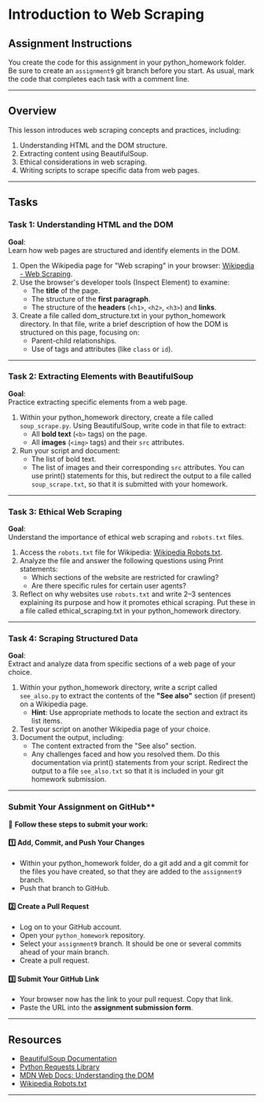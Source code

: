 # **Introduction to Web Scraping**

## **Assignment Instructions**

You create the code for this assignment in your python_homework folder.  Be sure to create an `assignment9` git branch before you start.  As usual, mark the code that completes each task with a comment line.

---

## **Overview**
This lesson introduces web scraping concepts and practices, including:
1. Understanding HTML and the DOM structure.
2. Extracting content using BeautifulSoup.
3. Ethical considerations in web scraping.
4. Writing scripts to scrape specific data from web pages.

---

## **Tasks**

### **Task 1: Understanding HTML and the DOM**

**Goal**:  
Learn how web pages are structured and identify elements in the DOM.

1. Open the Wikipedia page for "Web scraping" in your browser: [Wikipedia - Web Scraping](https://en.wikipedia.org/wiki/Web_scraping).
2. Use the browser's developer tools (Inspect Element) to examine:
   - The **title** of the page.
   - The structure of the **first paragraph**.
   - The structure of the **headers** (`<h1>`, `<h2>`, `<h3>`) and **links**.
3. Create a file called dom_structure.txt in your python_homework directory.  In that file, write a brief description of how the DOM is structured on this page, focusing on:
   - Parent-child relationships.
   - Use of tags and attributes (like `class` or `id`).

---

### **Task 2: Extracting Elements with BeautifulSoup**

**Goal**:  
Practice extracting specific elements from a web page.

1. Within your python_homework directory, create a file called `soup_scrape.py`.  Using BeautifulSoup, write code in that file to extract:
   - All **bold text** (`<b>` tags) on the page.
   - All **images** (`<img>` tags) and their `src` attributes.
2. Run your script and document:
   - The list of bold text.
   - The list of images and their corresponding `src` attributes.
   You can use print() statements for this, but redirect the output to a file called `soup_scrape.txt`, so that it is submitted with your homework.

---

### **Task 3: Ethical Web Scraping**

**Goal**:  
Understand the importance of ethical web scraping and `robots.txt` files.

1. Access the `robots.txt` file for Wikipedia: [Wikipedia Robots.txt](https://en.wikipedia.org/robots.txt).
2. Analyze the file and answer the following questions using Print statements:
   - Which sections of the website are restricted for crawling?
   - Are there specific rules for certain user agents?
3. Reflect on why websites use `robots.txt` and write 2–3 sentences explaining its purpose and how it promotes ethical scraping.  Put these in a file called ethical_scraping.txt in your python_homework directory.

---

### **Task 4: Scraping Structured Data**

**Goal**:  
Extract and analyze data from specific sections of a web page of your choice.

1. Within your python_homework directory, write a script called `see_also.py` to extract the contents of the **"See also"** section (if present) on a Wikipedia page.
   - **Hint**: Use appropriate methods to locate the section and extract its list items.
2. Test your script on another Wikipedia page of your choice.
3. Document the output, including:
   - The content extracted from the "See also" section.
   - Any challenges faced and how you resolved them.
   Do this documentation via print() statements from your script.  Redirect the output to a file `see_also.txt` so that it is included in your git homework submission.

---



### Submit Your Assignment on GitHub**  

📌 **Follow these steps to submit your work:**  

#### **1️⃣ Add, Commit, and Push Your Changes**  
- Within your python_homework folder, do a git add and a git commit for the files you have created, so that they are added to the `assignment9` branch.
- Push that branch to GitHub. 

#### **2️⃣ Create a Pull Request**  
- Log on to your GitHub account.
- Open your `python_homework` repository.
- Select your `assignment9` branch.  It should be one or several commits ahead of your main branch.
- Create a pull request.

#### **3️⃣ Submit Your GitHub Link**  
- Your browser now has the link to your pull request.  Copy that link. 
- Paste the URL into the **assignment submission form**. 

---

## **Resources**

- [BeautifulSoup Documentation](https://www.crummy.com/software/BeautifulSoup/bs4/doc/)
- [Python Requests Library](https://docs.python-requests.org/en/latest/)
- [MDN Web Docs: Understanding the DOM](https://developer.mozilla.org/en-US/docs/Web/API/Document_Object_Model)
- [Wikipedia Robots.txt](https://en.wikipedia.org/robots.txt)

---  

